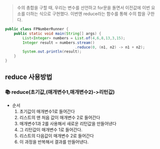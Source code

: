 > 수의 총합을 구할 때, 우리는 변수를 선언하고 for문을 돌면서 이전값에 이번 요소를 더하는 식으로 구현했다.
> 이번엔 reduce라는 함수를 통해 수의 합을 구한다.

```java
public class FPNumberRunner {  
    public static void main(String[] args) {  
        List<Integer> numbers = List.of(4,6,8,13,3,15);  
        Integer result = numbers.stream()  
                                .reduce(0, (n1, n2) -> n1 + n2);  
        System.out.println(result);  
    }  
}
```

## reduce 사용방법
### 📚 reduce(초기값,(매개변수1,매개변수2)->리턴값)
- 순서
	1. 초기값이 매개변수1로 들어간다
	2. 리스트의 맨 처음 값이 매개변수 2로 들어간다
	3. 매개변수1과 2를 사용해서 새로운 리턴값을 만들어낸다
	4. 그 리턴값이 매개변수 1로 들어간다.
	5. 리스트의 다음값이 매개변수 2로 들어간다
	6. 이 과정을 반복해서 결과를 만들어낸다.

